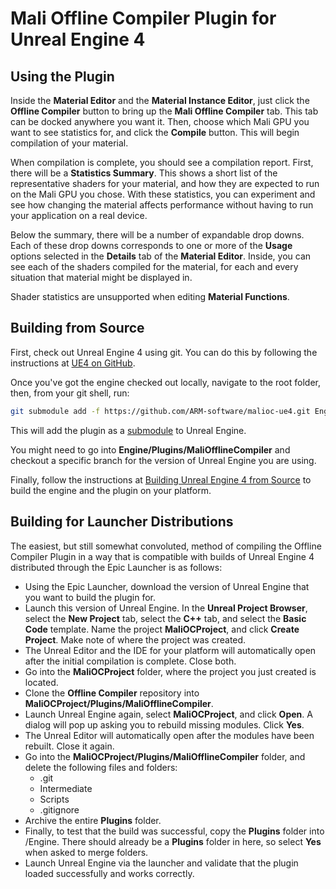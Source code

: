 Mali Offline Compiler Plugin for Unreal Engine 4
================================================

Using the Plugin
----------------

Inside the **Material Editor** and the **Material Instance Editor**, just click the **Offline Compiler** button to
bring up the **Mali Offline Compiler** tab. This tab can be docked anywhere you want it. Then, choose which Mali GPU
you want to see statistics for, and click the **Compile** button. This will begin compilation of your material.

When compilation is complete, you should see a compilation report. First, there will be a **Statistics Summary**.
This shows a short list of the representative shaders for your material, and how they are expected to run on the Mali
GPU you chose. With these statistics, you can experiment and see how changing the material affects performance
without having to run your application on a real device.

Below the summary, there will be a number of expandable drop downs. Each of these drop downs corresponds to one or
more of the **Usage** options selected in the **Details** tab of the **Material Editor**. Inside, you can see each of
the shaders compiled for the material, for each and every situation that material might be displayed in.

Shader statistics are unsupported when editing **Material Functions**.

Building from Source
--------------------

First, check out Unreal Engine 4 using git. You can do this by following the instructions at [UE4 on GitHub](
https://www.unrealengine.com/ue4-on-github).

Once you've got the engine checked out locally, navigate to the root folder, then, from your git shell, run:

```bash
git submodule add -f https://github.com/ARM-software/malioc-ue4.git Engine/Plugins/MaliOfflineCompiler
```

This will add the plugin as a [submodule](https://git-scm.com/book/en/v2/Git-Tools-Submodules) to Unreal Engine.

You might need to go into **Engine/Plugins/MaliOfflineCompiler** and checkout a specific branch for the version of Unreal
Engine you are using.

Finally, follow the instructions at [Building Unreal Engine 4 from Source](
https://docs.unrealengine.com/latest/INT/Programming/Development/BuildingUnrealEngine/index.html) to build the engine
and the plugin on your platform.

Building for Launcher Distributions
-----------------------------------

The easiest, but still somewhat convoluted, method of compiling the Offline Compiler Plugin in a way that is
compatible with
builds of Unreal Engine 4 distributed through the Epic Launcher is as follows:

* Using the Epic Launcher, download the version of Unreal Engine that you want to build the plugin for.
* Launch this version of Unreal Engine. In the **Unreal Project Browser**, select the **New Project** tab, select the
**C++** tab, and select the **Basic Code** template. Name the project **MaliOCProject**, and click **Create
Project**. Make note of where the project was created.
* The Unreal Editor and the IDE for your platform will automatically open after the initial compilation is complete.
Close both.
* Go into the **MaliOCProject** folder, where the project you just created is located.
* Clone the **Offline Compiler** repository into **MaliOCProject/Plugins/MaliOfflineCompiler**.
* Launch Unreal Engine again, select **MaliOCProject**, and click **Open**. A dialog will pop up asking you to rebuild
missing modules. Click **Yes**.
* The Unreal Editor will automatically open after the modules have been rebuilt. Close it again.
* Go into the **MaliOCProject/Plugins/MaliOfflineCompiler** folder, and delete the following files and folders:
  * .git
  * Intermediate
  * Scripts
  * .gitignore
* Archive the entire **Plugins** folder.
* Finally, to test that the build was successful, copy the **Plugins** folder into
<PathToWhereTheLauncherInstalledUnrealEngine>/Engine. There should already be a **Plugins** folder in here, so select
**Yes** when asked to merge folders.
* Launch Unreal Engine via the launcher and validate that the plugin loaded successfully and works correctly.